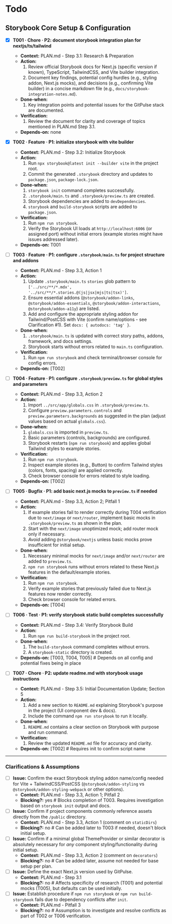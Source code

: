 # Todo

## Storybook Core Setup & Configuration
- [x] **T001 · Chore · P2: document storybook integration plan for nextjs/ts/tailwind**
    - **Context:** PLAN.md - Step 3.1: Research & Preparation
    - **Action:**
        1. Review official Storybook docs for Next.js (specific version if known), TypeScript, TailwindCSS, and Vite builder integration.
        2. Document key findings, potential config hurdles (e.g., styling addon, Next.js mocks), and decisions (e.g., confirming Vite builder) in a concise markdown file (e.g., `docs/storybook-integration-notes.md`).
    - **Done‑when:**
        1. Key integration points and potential issues for the GitPulse stack are documented.
    - **Verification:**
        1. Review the document for clarity and coverage of topics mentioned in PLAN.md Step 3.1.
    - **Depends‑on:** none

- [x] **T002 · Feature · P1: initialize storybook with vite builder**
    - **Context:** PLAN.md - Step 3.2: Initialize Storybook
    - **Action:**
        1. Run `npx storybook@latest init --builder vite` in the project root.
        2. Commit the generated `.storybook` directory and updates to `package.json`, `package-lock.json`.
    - **Done‑when:**
        1. `storybook init` command completes successfully.
        2. `.storybook/main.ts` and `.storybook/preview.ts` are created.
        3. Storybook dependencies are added to `devDependencies`.
        4. `storybook` and `build-storybook` scripts are added to `package.json`.
    - **Verification:**
        1. Run `npm run storybook`.
        2. Verify the Storybook UI loads at `http://localhost:6006` (or assigned port) without initial errors (example stories might have issues addressed later).
    - **Depends‑on:** T001

- [ ] **T003 · Feature · P1: configure `.storybook/main.ts` for project structure and addons**
    - **Context:** PLAN.md - Step 3.3, Action 1
    - **Action:**
        1. Update `.storybook/main.ts` `stories` glob pattern to `['../src/**/*.mdx', '../src/**/*.stories.@(js|jsx|mjs|ts|tsx)']`.
        2. Ensure essential addons (`@storybook/addon-links`, `@storybook/addon-essentials`, `@storybook/addon-interactions`, `@storybook/addon-a11y`) are listed.
        3. Add and configure the appropriate styling addon for Tailwind/PostCSS with Vite (confirm name/options - see Clarification #1). Set `docs: { autodocs: 'tag' }`.
    - **Done‑when:**
        1. `.storybook/main.ts` is updated with correct story paths, addons, framework, and docs settings.
        2. Storybook starts without errors related to `main.ts` configuration.
    - **Verification:**
        1. Run `npm run storybook` and check terminal/browser console for config errors.
    - **Depends‑on:** [T002]

- [ ] **T004 · Feature · P1: configure `.storybook/preview.ts` for global styles and parameters**
    - **Context:** PLAN.md - Step 3.3, Action 2
    - **Action:**
        1. Import `../src/app/globals.css` in `.storybook/preview.ts`.
        2. Configure `preview.parameters.controls` and `preview.parameters.backgrounds` as suggested in the plan (adjust values based on actual `globals.css`).
    - **Done‑when:**
        1. `globals.css` is imported in `preview.ts`.
        2. Basic parameters (controls, backgrounds) are configured.
        3. Storybook restarts (`npm run storybook`) and applies global Tailwind styles to example stories.
    - **Verification:**
        1. Run `npm run storybook`.
        2. Inspect example stories (e.g., Button) to confirm Tailwind styles (colors, fonts, spacing) are applied correctly.
        3. Check browser console for errors related to style loading.
    - **Depends‑on:** [T002]

- [ ] **T005 · Bugfix · P1: add basic next.js mocks to `preview.ts` if needed**
    - **Context:** PLAN.md - Step 3.3, Action 2; Pitfall 1
    - **Action:**
        1. If example stories fail to render correctly during T004 verification due to `next/image` or `next/router`, implement basic mocks in `.storybook/preview.ts` as shown in the plan.
        2. Start with the `next/image` unoptimized mock; add router mock only if necessary.
        3. *Avoid* adding `@storybook/nextjs` unless basic mocks prove insufficient for initial setup.
    - **Done‑when:**
        1. Necessary minimal mocks for `next/image` and/or `next/router` are added to `preview.ts`.
        2. `npm run storybook` runs without errors related to these Next.js features in the default/example stories.
    - **Verification:**
        1. Run `npm run storybook`.
        2. Verify example stories that previously failed due to Next.js features now render correctly.
        3. Check browser console for related errors.
    - **Depends‑on:** [T004]

- [ ] **T006 · Test · P1: verify storybook static build completes successfully**
    - **Context:** PLAN.md - Step 3.4: Verify Storybook Build
    - **Action:**
        1. Run `npm run build-storybook` in the project root.
    - **Done‑when:**
        1. The `build-storybook` command completes without errors.
        2. A `storybook-static` directory is created.
    - **Depends‑on:** [T003, T004, T005] # Depends on all config and potential fixes being in place

- [ ] **T007 · Chore · P2: update readme.md with storybook usage instructions**
    - **Context:** PLAN.md - Step 3.5: Initial Documentation Update; Section 5
    - **Action:**
        1. Add a new section to `README.md` explaining Storybook's purpose in the project (UI component dev & docs).
        2. Include the command `npm run storybook` to run it locally.
    - **Done‑when:**
        1. `README.md` contains a clear section on Storybook with purpose and run command.
    - **Verification:**
        1. Review the updated `README.md` file for accuracy and clarity.
    - **Depends‑on:** [T002] # Requires init to confirm script name

---

### Clarifications & Assumptions
- [ ] **Issue:** Confirm the exact Storybook styling addon name/config needed for Vite + TailwindCSS/PostCSS (`@storybook/addon-styling` vs `@storybook/addon-styling-webpack` or other options).
    - **Context:** PLAN.md - Step 3.3, Action 1; Pitfall 2
    - **Blocking?:** yes # Blocks completion of T003. Requires investigation based on `storybook init` output and docs.
- [ ] **Issue:** Confirm if project components commonly reference assets directly from the `/public` directory.
    - **Context:** PLAN.md - Step 3.3, Action 1 (comment on `staticDirs`)
    - **Blocking?:** no # Can be added later to T003 if needed, doesn't block initial setup.
- [ ] **Issue:** Confirm if a minimal global ThemeProvider or similar decorator is absolutely necessary for *any* component styling/functionality during initial setup.
    - **Context:** PLAN.md - Step 3.3, Action 2 (comment on `decorators`)
    - **Blocking?:** no # Can be added later, assume not needed for base setup per plan.
- [ ] **Issue:** Define the exact Next.js version used by GitPulse.
    - **Context:** PLAN.md - Step 3.1
    - **Blocking?:** no # Affects specificity of research (T001) and potential mocks (T005), but defaults can be used initially.
- [ ] **Issue:** Establish procedure if `npm run storybook` or `npm run build-storybook` fails due to dependency conflicts after `init`.
    - **Context:** PLAN.md - Pitfall 3
    - **Blocking?:** no # Assumption is to investigate and resolve conflicts as part of T002 or T006 verification.
